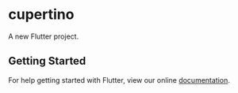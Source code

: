 # cupertino

A new Flutter project.

## Getting Started

For help getting started with Flutter, view our online
[documentation](http://flutter.io/).
